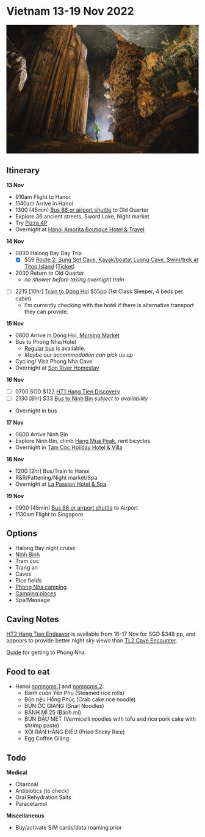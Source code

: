 # Vietnam 13-19 Nov 2022

![](/static/2022-08-22/hang-tien.jpg)

## Itinerary

**13 Nov**

-   910am Flight to Hanoi
-   1140am Arrive in Hanoi
-   1300 \[45min\] [Bus 86 or airport shuttle][airport-transfer] to Old Quarter
-   Explore 36 ancient streets, Sword Lake, Night market
-   Try [Pizza 4P](https://g.page/pizza4psbaokhanh?share)
-   Overnight at [Hanoi Amorita Boutique Hotel & Travel][hanoi-amorita]

**14 Nov**

-   0830 Halong Bay Day Trip
    -   [x] $59 [Route 2: Sung Sot Cave, Kayak/boatat Luong Cave, Swim/trek at Titop Island][halong-bay-tour] \([Ticket][halong-bay-ticket]\)
-   2030 Return to Old Quarter
    -   _no shower before taking overnight train_
-   [ ] 2215 \[10hr\] [Train to Dong Hoi][to-phong-nha] $55pp (1st Class Sleeper, 4 beds per cabin)
    -   I'm currently checking with the hotel if there is alternative transport they can provide.

**15 Nov**

-   0800 Arrive in Dong Hoi, [Morning Market](https://itsadrama.com/hanoi-to-phong-nha-how-to-do-it/)
-   Bus to Phong Nha/Hotel
    -   [Regular bus][dong-hoi-to-phong-nha-bus] is available.
    -   _Maybe our accommodation can pick us up_
-   Cycling/ Visit Phong Nha Cave
-   Overnight at [Son River Homestay][son-river-homestay]

**16 Nov**

-   [ ] 0700 SGD $122 [HT1 Hang Tien Discovery][ht1]
-   [ ] 2130 [8hr] $33 [Bus to Ninh Bin](https://www.bookaway.com/s/vietnam/phong-nha-ke-bang-national-park-to-ninh-binh?offer_id=34&aff_id=1197) _subject to availability_
-   Overnight in bus

**17 Nov**

-   0600 Arrive Ninh Bin
-   Explore Ninh Bin, climb [Hang Mua Peak][hang-mua], rent bicycles
-   Overnight in [Tam Coc Holiday Hotel & Villa][tam-coc-hotel]

**18 Nov**

-   1200 \[2hr\] Bus/Train to Hanoi
-   R&R/Fattening/Night market/Spa
-   Overnight at [La Passion Hotel & Spa][la-passion-hotel]

**19 Nov**

-   0900 \[45min\] [Bus 86 or airport shuttle][airport-transfer] to Airport
-   1130am Flight to Singapore

## Options

-   Halong Bay night cruise
-   [Ninh Binh](https://www.thecrazytourist.com/25-best-things-to-do-in-ninh-binh-vietnam/)
-   Tram coc
-   Trang an
-   Caves
-   Rice fields
-   [Phong Nha camping](https://thesmartlocal.com/vietnam/camping-sites)
-   [Camping places](https://www.holidify.com/pages/camping-in-vietnam-2730.html)
-   Spa/Massage

## Caving Notes

[HT2 Hang Tien Endeavor][ht2] is available from 16-17 Nov for SGD $348 pp, and appears to provide better night sky views than [TL2 Cave Encounter](https://oxalisadventure.com/tour/tu-lan-cave-encounter/).

[Guide][phong-nha-travel] for getting to Phong Nha.

## Food to eat

-   Hanoi [nomnoms 1](https://www.youtube.com/watch?v=T0gwaAP5k9Y) and [nomnoms 2](https://www.youtube.com/watch?v=GL3mfWvsF24):
    -   Bánh cuốn Yên Phụ (Steamed rice rolls)
    -   Bún riêu Hồng Phúc (Crab cake rice noodle)
    -   BÚN ỐC GIANG (Snail Noodles)
    -   BÁNH MÌ 25 (Bánh mì)
    -   BÚN ĐẬU MẸT (Vermicelli noodles with tofu and rice pork cake with shrimp paste)
    -   XÔI RÁN HÀNG ĐIẾU (Fried Sticky Rice)
    -   Egg Coffee Giảng

## Todo

**Medical**

-   Charcoal
-   Antibiotics (to check)
-   Oral Rehydration Salts
-   Paracetamol

**Miscellaneous**

-   Buy/activate SIM cards/data roaming prior

[airport-transfer]: https://www.bestpricetravel.com/travel-guide/bus-from-hanoi-airport-to-old-quarter-2642.html
[babylon]: https://www.booking.com/hotel/vn/babylon-premium-amp-spa.html?label=gog235jc-1DCAMooQFCC2pvaG9yLWJhaHJ1SDNYA2jJAYgBAZgBMbgBF8gBD9gBA-gBAfgBAogCAagCA7gCqpqimAbAAgHSAiQ3ODMzYWYyZC01N2E0LTQ2YmEtOWNmYy0yNjYwMjhmNDE4ZTnYAgTgAgE&sid=9b41df95f3c7ee83d4fe37873ebca795&aid=356980&ucfs=1&arphpl=1&checkin=2022-11-13&checkout=2022-11-14&dest_id=2096&dest_type=district&group_adults=2&req_adults=2&no_rooms=1&group_children=0&req_children=0&hpos=5&hapos=5&sr_order=popularity&srpvid=d4601285d8590018&srepoch=1661740685&all_sr_blocks=517400501_354375041_0_1_0&highlighted_blocks=517400501_354375041_0_1_0&matching_block_id=517400501_354375041_0_1_0&sr_pri_blocks=517400501_354375041_0_1_0__93372700&from_sustainable_property_sr=1&from=searchresults#hotelTmpl
[hanoi-hotels]: https://booking.com/cad5e8818594
[ht2]: https://oxalisadventure.com/tour/hang-tien-endeavor/
[phong-nha-homestay]: https://booking.com/80d5e29575d0ff
[phong-nha-travel]: https://oxalisadventure.com/arrival-departure-guide/
[sap-hotel]: https://www.booking.com/hotel/vn/essence-palace.html?aid=356980&label=gog235jc-1DCAMooQFCC2pvaG9yLWJhaHJ1SDNYA2jJAYgBAZgBMbgBF8gBD9gBA-gBAfgBAogCAagCA7gCqpqimAbAAgHSAiQ3ODMzYWYyZC01N2E0LTQ2YmEtOWNmYy0yNjYwMjhmNDE4ZTnYAgTgAgE&sid=9b41df95f3c7ee83d4fe37873ebca795&all_sr_blocks=111970635_348599926_0_10_0;checkin=2022-11-13;checkout=2022-11-14;dest_id=2096;dest_type=district;dist=0;group_adults=2;group_children=0;hapos=4;highlighted_blocks=111970635_348599926_0_10_0;hpos=4;matching_block_id=111970635_348599926_0_10_0;no_rooms=1;req_adults=2;req_children=0;room1=A%2CA;sb_price_type=total;sr_order=popularity;sr_pri_blocks=111970635_348599926_0_10_0__70012800;srepoch=1661740685;srpvid=d4601285d8590018;type=total;ucfs=1&#map_closed
[to-hanoi]: https://12go.asia/en/travel/phong-nha/hanoi?date=2022-11-17&people=2&direction=forward
[to-phong-nha]: https://12go.asia/en/travel/hanoi/dong-hoi?date=2022-11-14&people=2&direction=forward
[ht1]: https://oxalisadventure.com/tour/hang-tien-1-day-discovery/
[hang-mua]: https://dailytravelpill.com/mua-cave-view-to-remember-ninh-binh-province/
[son-river-homestay]: https://secure.booking.com/myreservations.html?pbsource=booking_confirmation&bn=2647805289&pincode=1911
[la-passion-hotel]: https://secure.booking.com/myreservations.html?pbsource=booking_confirmation&bn=3569571980&pincode=5177
[tam-coc-hotel]: https://secure.booking.com/myreservations.html?pbsource=booking_confirmation&bn=2488056188&pincode=8239
[hanoi-amorita]: https://www.booking.com/hotel/vn/hanoi-royal-view.html?
[halong-bay-ticket]: ../static/2022-08-22/halong-bay.pdf
[halong-bay-tour]: https://www.klook.com/en-SG/activity/27812-ha-long-bay-day-tour-hanoi/?spm=Experience_SubVertical.Activity_LIST&clickId=fa825a4048
[dong-hoi-to-phong-nha-bus]: https://www.visitphongnha.com/plan-your-visit/getting-here/dong-hoi/